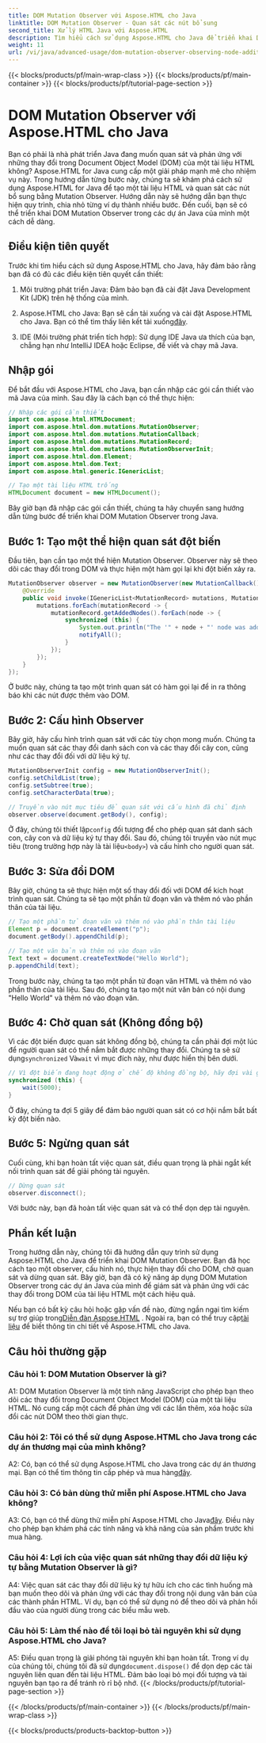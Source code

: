 ```yaml
---
title: DOM Mutation Observer với Aspose.HTML cho Java
linktitle: DOM Mutation Observer - Quan sát các nút bổ sung
second_title: Xử lý HTML Java với Aspose.HTML
description: Tìm hiểu cách sử dụng Aspose.HTML cho Java để triển khai DOM Mutation Observer trong hướng dẫn từng bước này. Theo dõi và phản ứng hiệu quả với các thay đổi DOM.
weight: 11
url: /vi/java/advanced-usage/dom-mutation-observer-observing-node-additions/
---
```


{{< blocks/products/pf/main-wrap-class >}}
{{< blocks/products/pf/main-container >}}
{{< blocks/products/pf/tutorial-page-section >}}

# DOM Mutation Observer với Aspose.HTML cho Java


Bạn có phải là nhà phát triển Java đang muốn quan sát và phản ứng với những thay đổi trong Document Object Model (DOM) của một tài liệu HTML không? Aspose.HTML for Java cung cấp một giải pháp mạnh mẽ cho nhiệm vụ này. Trong hướng dẫn từng bước này, chúng ta sẽ khám phá cách sử dụng Aspose.HTML for Java để tạo một tài liệu HTML và quan sát các nút bổ sung bằng Mutation Observer. Hướng dẫn này sẽ hướng dẫn bạn thực hiện quy trình, chia nhỏ từng ví dụ thành nhiều bước. Đến cuối, bạn sẽ có thể triển khai DOM Mutation Observer trong các dự án Java của mình một cách dễ dàng.

## Điều kiện tiên quyết

Trước khi tìm hiểu cách sử dụng Aspose.HTML cho Java, hãy đảm bảo rằng bạn đã có đủ các điều kiện tiên quyết cần thiết:

1. Môi trường phát triển Java: Đảm bảo bạn đã cài đặt Java Development Kit (JDK) trên hệ thống của mình.

2.  Aspose.HTML cho Java: Bạn sẽ cần tải xuống và cài đặt Aspose.HTML cho Java. Bạn có thể tìm thấy liên kết tải xuống[đây](https://releases.aspose.com/html/java/).

3. IDE (Môi trường phát triển tích hợp): Sử dụng IDE Java ưa thích của bạn, chẳng hạn như IntelliJ IDEA hoặc Eclipse, để viết và chạy mã Java.

## Nhập gói

Để bắt đầu với Aspose.HTML cho Java, bạn cần nhập các gói cần thiết vào mã Java của mình. Sau đây là cách bạn có thể thực hiện:

```java
// Nhập các gói cần thiết
import com.aspose.html.HTMLDocument;
import com.aspose.html.dom.mutations.MutationObserver;
import com.aspose.html.dom.mutations.MutationCallback;
import com.aspose.html.dom.mutations.MutationRecord;
import com.aspose.html.dom.mutations.MutationObserverInit;
import com.aspose.html.dom.Element;
import com.aspose.html.dom.Text;
import com.aspose.html.generic.IGenericList;

// Tạo một tài liệu HTML trống
HTMLDocument document = new HTMLDocument();
```

Bây giờ bạn đã nhập các gói cần thiết, chúng ta hãy chuyển sang hướng dẫn từng bước để triển khai DOM Mutation Observer trong Java.

## Bước 1: Tạo một thể hiện quan sát đột biến

Đầu tiên, bạn cần tạo một thể hiện Mutation Observer. Observer này sẽ theo dõi các thay đổi trong DOM và thực hiện một hàm gọi lại khi đột biến xảy ra.

```java
MutationObserver observer = new MutationObserver(new MutationCallback() {
    @Override
    public void invoke(IGenericList<MutationRecord> mutations, MutationObserver mutationObserver) {
        mutations.forEach(mutationRecord -> {
            mutationRecord.getAddedNodes().forEach(node -> {
                synchronized (this) {
                    System.out.println("The '" + node + "' node was added to the document.");
                    notifyAll();
                }
            });
        });
    }
});
```

Ở bước này, chúng ta tạo một trình quan sát có hàm gọi lại để in ra thông báo khi các nút được thêm vào DOM.

## Bước 2: Cấu hình Observer

Bây giờ, hãy cấu hình trình quan sát với các tùy chọn mong muốn. Chúng ta muốn quan sát các thay đổi danh sách con và các thay đổi cây con, cũng như các thay đổi đối với dữ liệu ký tự.

```java
MutationObserverInit config = new MutationObserverInit();
config.setChildList(true);
config.setSubtree(true);
config.setCharacterData(true);

// Truyền vào nút mục tiêu để quan sát với cấu hình đã chỉ định
observer.observe(document.getBody(), config);
```

 Ở đây, chúng tôi thiết lập`config` đối tượng để cho phép quan sát danh sách con, cây con và dữ liệu ký tự thay đổi. Sau đó, chúng tôi truyền vào nút mục tiêu (trong trường hợp này là tài liệu`<body>`) và cấu hình cho người quan sát.

## Bước 3: Sửa đổi DOM

Bây giờ, chúng ta sẽ thực hiện một số thay đổi đối với DOM để kích hoạt trình quan sát. Chúng ta sẽ tạo một phần tử đoạn văn và thêm nó vào phần thân của tài liệu.

```java
// Tạo một phần tử đoạn văn và thêm nó vào phần thân tài liệu
Element p = document.createElement("p");
document.getBody().appendChild(p);

// Tạo một văn bản và thêm nó vào đoạn văn
Text text = document.createTextNode("Hello World");
p.appendChild(text);
```

Trong bước này, chúng ta tạo một phần tử đoạn văn HTML và thêm nó vào phần thân của tài liệu. Sau đó, chúng ta tạo một nút văn bản có nội dung "Hello World" và thêm nó vào đoạn văn.

## Bước 4: Chờ quan sát (Không đồng bộ)

Vì các đột biến được quan sát không đồng bộ, chúng ta cần phải đợi một lúc để người quan sát có thể nắm bắt được những thay đổi. Chúng ta sẽ sử dụng`synchronized` Và`wait` vì mục đích này, như được hiển thị bên dưới.

```java
// Vì đột biến đang hoạt động ở chế độ không đồng bộ, hãy đợi vài giây
synchronized (this) {
    wait(5000);
}
```

Ở đây, chúng ta đợi 5 giây để đảm bảo người quan sát có cơ hội nắm bắt bất kỳ đột biến nào.

## Bước 5: Ngừng quan sát

Cuối cùng, khi bạn hoàn tất việc quan sát, điều quan trọng là phải ngắt kết nối trình quan sát để giải phóng tài nguyên.

```java
// Dừng quan sát
observer.disconnect();
```

Với bước này, bạn đã hoàn tất việc quan sát và có thể dọn dẹp tài nguyên.

## Phần kết luận

Trong hướng dẫn này, chúng tôi đã hướng dẫn quy trình sử dụng Aspose.HTML cho Java để triển khai DOM Mutation Observer. Bạn đã học cách tạo một observer, cấu hình nó, thực hiện thay đổi cho DOM, chờ quan sát và dừng quan sát. Bây giờ, bạn đã có kỹ năng áp dụng DOM Mutation Observer trong các dự án Java của mình để giám sát và phản ứng với các thay đổi trong DOM của tài liệu HTML một cách hiệu quả.

Nếu bạn có bất kỳ câu hỏi hoặc gặp vấn đề nào, đừng ngần ngại tìm kiếm sự trợ giúp trong[Diễn đàn Aspose.HTML](https://forum.aspose.com/) . Ngoài ra, bạn có thể truy cập[tài liệu](https://reference.aspose.com/html/java/) để biết thông tin chi tiết về Aspose.HTML cho Java.

## Câu hỏi thường gặp

### Câu hỏi 1: DOM Mutation Observer là gì?

A1: DOM Mutation Observer là một tính năng JavaScript cho phép bạn theo dõi các thay đổi trong Document Object Model (DOM) của một tài liệu HTML. Nó cung cấp một cách để phản ứng với các lần thêm, xóa hoặc sửa đổi các nút DOM theo thời gian thực.

### Câu hỏi 2: Tôi có thể sử dụng Aspose.HTML cho Java trong các dự án thương mại của mình không?

 A2: Có, bạn có thể sử dụng Aspose.HTML cho Java trong các dự án thương mại. Bạn có thể tìm thông tin cấp phép và mua hàng[đây](https://purchase.aspose.com/buy).

### Câu hỏi 3: Có bản dùng thử miễn phí Aspose.HTML cho Java không?

 A3: Có, bạn có thể dùng thử miễn phí Aspose.HTML cho Java[đây](https://releases.aspose.com/). Điều này cho phép bạn khám phá các tính năng và khả năng của sản phẩm trước khi mua hàng.

### Câu hỏi 4: Lợi ích của việc quan sát những thay đổi dữ liệu ký tự bằng Mutation Observer là gì?

A4: Việc quan sát các thay đổi dữ liệu ký tự hữu ích cho các tình huống mà bạn muốn theo dõi và phản ứng với các thay đổi trong nội dung văn bản của các thành phần HTML. Ví dụ, bạn có thể sử dụng nó để theo dõi và phản hồi đầu vào của người dùng trong các biểu mẫu web.

### Câu hỏi 5: Làm thế nào để tôi loại bỏ tài nguyên khi sử dụng Aspose.HTML cho Java?

 A5: Điều quan trọng là giải phóng tài nguyên khi bạn hoàn tất. Trong ví dụ của chúng tôi, chúng tôi đã sử dụng`document.dispose()` để dọn dẹp các tài nguyên liên quan đến tài liệu HTML. Đảm bảo loại bỏ mọi đối tượng và tài nguyên bạn tạo ra để tránh rò rỉ bộ nhớ.
{{< /blocks/products/pf/tutorial-page-section >}}

{{< /blocks/products/pf/main-container >}}
{{< /blocks/products/pf/main-wrap-class >}}

{{< blocks/products/products-backtop-button >}}
